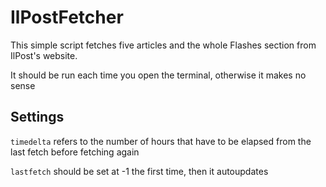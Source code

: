 # IlPostFetcher
This simple script fetches five articles and the whole Flashes section from IlPost's website.

It should be run each time you open the terminal, otherwise it makes no sense
## Settings
`timedelta` refers to the number of hours that have to be elapsed from the last fetch before fetching again

`lastfetch` should be set at -1 the first time, then it autoupdates